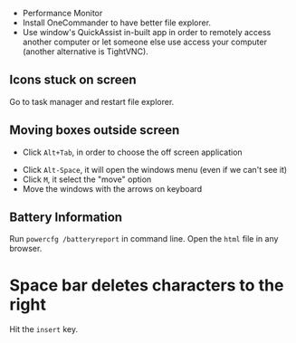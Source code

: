 + Performance Monitor
+ Install OneCommander to have better file explorer.
+ Use window's QuickAssist in-built app in order to remotely access another computer or let someone else use access your computer (another alternative is TightVNC).
## Icons stuck on screen
Go to task manager and restart file explorer. 
## Moving boxes outside screen
+ Click `Alt+Tab`, in order to choose the off screen application
- Click `Alt-Space`, it will open the windows menu (even if we can't see it)
- Click ``M``, it select the "move" option
- Move the windows with the arrows on keyboard
## Battery Information
Run `powercfg /batteryreport` in command line. Open the `html` file in any browser.
# Space bar deletes characters to the right
Hit the `insert` key.